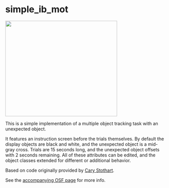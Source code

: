 # simple_ib_mot

<img src="https://github.com/katherinemwood/simple_ib_mot/blob/master/still_frame.png" height="300" width="350">

This is a simple implementation of a multiple object tracking task with an unexpected object.

It features an instruction screen before the trials themselves. By default the display objects are black and white, and the unexpected object is a mid-gray cross. Trials are 15 seconds long, and the unexpected object offsets with 2 seconds remaining. All of these attributes can be edited, and the object classes extended for different or additional behavior.

Based on code originally provided by [Cary Stothart](https://github.com/cstothart).

See the [accompanying OSF page](https://osf.io/d95hz/) for more info. 
